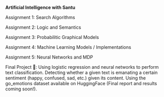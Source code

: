 **Artificial Intelligence with Santu**

Assignment 1: Search Algorithms

Assignment 2: Logic and Semantics

Assignment 3: Probabilitic Graphical Models

Assignment 4: Machine Learning Models / Implementations

Assignment 5: Neural Networks and MDP

Final Project :star_struck:: Using logistic regression and neural networks to perform text classification. Detecting whether a given text is emanating a certain sentiment (happy, confused, sad, etc.) given its content.
Using the go_emotions dataset available on HuggingFace (Final report and results coming soon!).
